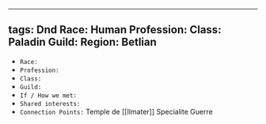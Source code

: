 
---
tags: Dnd
Race: Human
Profession:
Class: Paladin
Guild: 
Region: Betlian
---

- `Race:` 
- `Profession:`
- `Class:`
- `Guild:`
- `If / How we met:`
- `Shared interests:`
- `Connection Points:`
Temple de [[Ilmater]]
Specialite Guerre